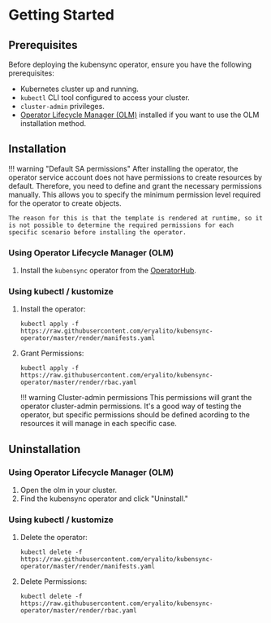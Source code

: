 # Getting Started

## Prerequisites

Before deploying the kubensync operator, ensure you have the following prerequisites:

- Kubernetes cluster up and running.
- `kubectl` CLI tool configured to access your cluster.
- `cluster-admin` privileges.
- [Operator Lifecycle Manager (OLM)](https://github.com/operator-framework/operator-lifecycle-manager) installed if you want to use the OLM installation method.

## Installation

!!! warning "Default SA permissions"
    After installing the operator, the operator service account does not have permissions to create resources by default. Therefore, you need to define and grant the necessary permissions manually. This allows you to specify the minimum permission level required for the operator to create objects.

    The reason for this is that the template is rendered at runtime, so it is not possible to determine the required permissions for each specific scenario before installing the operator.

### Using Operator Lifecycle Manager (OLM)

1. Install the `kubensync` operator from the [OperatorHub](https://operatorhub.io/operator/kubensync).

### Using kubectl / kustomize

1. Install the operator:
    ```{ .bash } 
    kubectl apply -f https://raw.githubusercontent.com/eryalito/kubensync-operator/master/render/manifests.yaml
    ```
2. Grant Permissions: 
    ``` { .bash }
    kubectl apply -f https://raw.githubusercontent.com/eryalito/kubensync-operator/master/render/rbac.yaml
    ```

    !!! warning Cluster-admin permissions
        This permissions will grant the operator cluster-admin permissions. It's a good way of testing the operator, but specific permissions should be defined acording to the resources it will manage in each specific case.

## Uninstallation

### Using Operator Lifecycle Manager (OLM)
1. Open the olm in your cluster.
2. Find the kubensync operator and click "Uninstall."

### Using kubectl / kustomize

1. Delete the operator:
    ```{ .bash } 
    kubectl delete -f https://raw.githubusercontent.com/eryalito/kubensync-operator/master/render/manifests.yaml
    ```
2. Delete Permissions: 
    ``` { .bash }
    kubectl delete -f https://raw.githubusercontent.com/eryalito/kubensync-operator/master/render/rbac.yaml
    ```